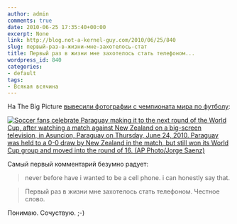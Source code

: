 ```yaml
---
author: admin
comments: true
date: 2010-06-25 17:35:40+00:00
excerpt: None
link: http://blog.not-a-kernel-guy.com/2010/06/25/840
slug: первый-раз-в-жизни-мне-захотелось-стат
title: Первый раз в жизни мне захотелось стать телефоном...
wordpress_id: 840
categories:
- default
tags:
- Всякая всячина
---
```


На The Big Picture [вывесили фотографии с чемпионата мира по футболу](http://www.boston.com/bigpicture/2010/06/halfway_in_-_2010_world_cup.html):

[![Soccer fans celebrate Paraguay making it to the next round of the World Cup, after watching a match against New Zealand on a big-screen television, in Asuncion, Paraguay on Thursday, June 24, 2010. Paraguay was held to a 0-0 draw by New Zealand in the match, but still won its World Cup group and moved into the round of 16. (AP Photo/Jorge Saenz)](http://blog.not-a-kernel-guy.com/wp-content/uploads/2010/06/w18_24042095.jpg)](http://www.boston.com/bigpicture/2010/06/halfway_in_-_2010_world_cup.html#photo18)

Самый первый комментарий безумно радует:



> never before have i wanted to be a cell phone. i can honestly say that.


> Первый раз в жизни мне захотелось стать телефоном. Честное слово.


Понимаю. Сочуствую. ;-)
